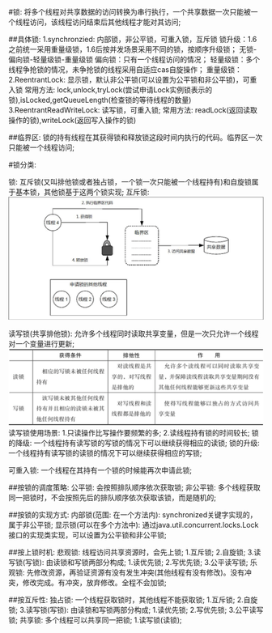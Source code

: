 #锁: 将多个线程对共享数据的访问转换为串行执行，一个共享数据一次只能被一个线程访问，该线程访问结束后其他线程才能对其访问;

##具体锁:
1.synchronzied: 内部锁，非公平锁，可重入锁，互斥锁
锁升级：1.6之前统一采用重量级锁，1.6后按并发场景采用不同的锁，按顺序升级锁；
无锁-偏向锁-轻量级锁-重量级锁
偏向锁：只有一个线程访问的情况；
轻量级锁：多个线程争抢锁的情况，未争抢锁的线程采用自适应cas自旋操作；
重量级锁：
2.ReentrantLock: 显示锁，默认非公平锁(可以设置为公平锁和非公平锁)，可重入锁
    常用方法: lock,unlock,tryLock(尝试申请Lock实例锁表示的锁),isLocked,getQueueLength(检查锁的等待线程的数量)
3.ReentrantReadWriteLock: 读写锁，可重入锁;
    常用方法: readLock(返回读取操作的锁),writeLock(返回写入操作的锁)

##临界区: 锁的持有线程在其获得锁和释放锁这段时间内执行的代码。临界区一次只能被一个线程访问;

#锁分类:

锁: 互斥锁(又叫排他锁或者独占锁，一个锁一次只能被一个线程持有)和自旋锁属于基本锁，其他锁基于这两个锁实现;
互斥锁:![img.png](img.png) 

读写锁(共享排他锁): 允许多个线程同时读取共享变量，但是一次只允许一个线程对一个变量进行更新;  
![img_1.png](img_1.png)  
读写锁使用场景:
    1.只读操作比写操作要频繁的多;
    2.读线程持有锁的时间较长;
锁的降级: 一个线程持有读写锁的写锁的情况下可以继续获得相应的读锁;
锁的升级: 一个线程持有读写锁的读锁的情况下可以继续获得相应的写锁;

可重入锁: 一个线程在其持有一个锁的时候能再次申请此锁;

##按锁的调度策略:
公平锁: 会按照排队顺序依次获取锁;
非公平锁: 多个线程获取同一把锁时，不会按照先后的排队顺序依次获取该锁，而是随机的;

##按锁的实现方式:
内部锁(范围: 在一个方法内): synchronized关键字实现的，属于非公平锁;
显示锁(可以在多个方法中): 通过java.util.concurrent.locks.Lock接口的实现类实现，可以设置为公平锁和非公平锁;

##按上锁时机:
悲观锁: 线程访问共享资源时，会先上锁;
    1.互斥锁;
    2.自旋锁;
    3.读写锁(写锁): 由读锁和写锁两部分构成;
        1.读优先锁;
        2.写优先锁;
        3.公平读写锁;
乐观锁: 先修改资源，再验证资源有没有发生冲突(其他线程有没有修改)。没有冲突，修改完成。有冲突，放弃修改。全程不会加锁;   

##按互斥性:
独占锁: 一个线程获取锁时，其他线程不能获取锁;
    1.互斥锁;
    2.自旋锁;
    3.读写锁(写锁): 由读锁和写锁两部分构成;
        1.读优先锁;
        2.写优先锁;
        3.公平读写锁;
共享锁: 多个线程可以共享同一把锁;
    1.读写锁(读锁);